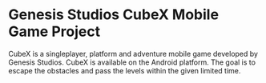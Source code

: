 # Genesis Studios CubeX Mobile Game Project
CubeX is a singleplayer, platform and adventure mobile game developed by Genesis Studios. CubeX is available on the Android platform. The goal is to escape the obstacles and pass the levels within the given limited time.
